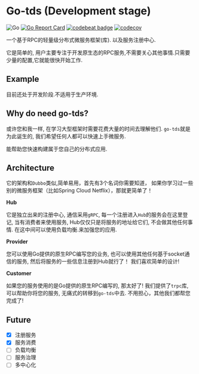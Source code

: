# Go-tds (Development stage)

![Go](https://github.com/sdttttt/go-tds/workflows/Go/badge.svg)
[![Go Report Card](https://goreportcard.com/badge/github.com/sdttttt/go-tds)](https://goreportcard.com/report/github.com/sdttttt/go-tds)
[![codebeat badge](https://codebeat.co/badges/9040bc68-655c-4d3e-be12-661554bacecf)](https://codebeat.co/projects/github-com-sdttttt-go-tds-master)
[![codecov](https://codecov.io/gh/sdttttt/go-tds/branch/master/graph/badge.svg)](https://codecov.io/gh/sdttttt/go-tds)

一个基于RPC的轻量级分布式微服务框架(库).
以及服务注册中心.

它是简单的, 用户主要专注于开发原生态的RPC服务,不需要关心其他事情.只需要少量的配置,它就能很快开始工作.

## Example

目前还处于开发阶段.不适用于生产环境.

## Why do need go-tds?

或许您和我一样, 在学习大型框架时需要花费大量的时间去理解他们.
`go-tds`就是为此诞生的, 我们希望任何人都可以快速上手微服务.

能帮助您快速构建属于您自己的分布式应用.

## Architecture

它的架构和`Dubbo`类似,简单易用，首先有3个名词你需要知道，
如果你学习过一些别的微服务框架（比如Spring Cloud Netflix），那就更简单了！

**Hub** 

它是独立出来的注册中心, 通信采用`gRPC`, 
每一个注册进入`Hub`的服务会在这里登记, 当有消费者来使用服务, 
Hub仅仅只是将服务的地址给它们, 不会做其他任何事情. 
在这中间可以使用负载均衡.来加强您的应用.

**Provider** 

您可以使用Go提供的原生RPC编写您的业务,
也可以使用其他任何基于socket通信的服务,
然后将服务的一些信息注册到Hub就行了！
我们喜欢简单的设计!

**Customer**

如果您的服务使用的是Go提供的原生RPC编写的, 那太好了!
我们提供了`trpc`库, 可以帮助你将您的服务,
无痛式的转移到`go-tds`中去.
不用担心，其他我们都帮您完成了!

## Future

- [x] 注册服务
- [x] 服务消费
- [ ] 负载均衡
- [ ] 服务治理
- [ ] 多中心化
